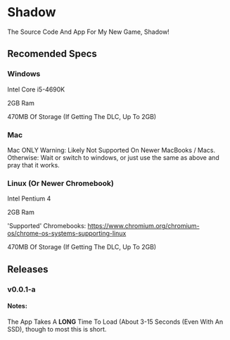 # Shadow
The Source Code And App For My New Game, Shadow!
## Recomended Specs
### Windows
Intel Core i5-4690K

2GB Ram

470MB Of Storage (If Getting The DLC, Up To 2GB)
### Mac
Mac ONLY Warning: Likely Not Supported On Newer MacBooks / Macs.
Otherwise: Wait or switch to windows, or just use the same as above and pray that it works.
### Linux (Or Newer Chromebook)
Intel Pentium 4

2GB Ram

'Supported' Chromebooks: https://www.chromium.org/chromium-os/chrome-os-systems-supporting-linux

470MB Of Storage (If Getting The DLC, Up To 2GB)

## Releases

### v0.0.1-a

#### Notes:
The App Takes A **LONG** Time To Load (About 3-15 Seconds (Even With An SSD), though to most this is short.
